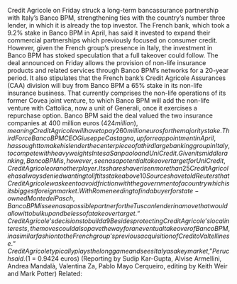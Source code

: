 Credit Agricole on Friday struck a long-term bancassurance partnership with Italy’s Banco BPM, strengthening ties with the country’s number three lender, in which it is already the top investor.
The French bank, which took a 9.2% stake in Banco BPM in April, has said it invested to expand their commercial partnerships which previously focused on consumer credit.
However, given the French group’s presence in Italy, the investment in Banco BPM has stoked speculation that a full takeover could follow.
The deal announced on Friday allows the provision of non-life insurance products and related services through Banco BPM’s networks for a 20-year period.
It also stipulates that the French bank’s Credit Agricole Assurances (CAA) division will buy from Banco BPM a 65% stake in its non-life insurance business.
That currently comprises the non-life operations of its former Covea joint venture, to which Banco BPM will add the non-life venture with Cattolica, now a unit of Generali, once it exercises a repurchase option.
Banco BPM said the deal valued the two insurance companies at 400 million euros ($424 million), meaning Credit Agricole will have to pay 260 million euros for the majority stake.
Third Force
Banco BPM CEO Giuseppe Castagna, up for reappointment in April, has sought to make his lender the centerpiece of a third large banking group in Italy, to compete with heavyweights Intesa Sanpaolo and UniCredit.
Given its middle ranking, Banco BPM is, however, seen as a potential takeover target for UniCredit, Credit Agricole or another player. Its shares have risen more than 25% this year to value it at over 5 billion euros.
Credit Agricole has always denied wanting to lift its stake above 10%, and key figures in the new center-right Italian government have been critical of its expansion plans in Italy.
Sources have told Reuters that Credit Agricole was keen to avoid friction with the government of a country which is its biggest foreign market.
With Rome needing to find a buyer for state-owned Monte dei Pasch, Banco BPM is seen as a possible partner for the Tuscan lender in a move that would allow it to bulk up and be less of a takeover target.
“Credit Agricole’s decisions to build a 9% stake in Banco BPM and strike a bancassurance agreement with them are very strategic, also in light of their joint venture in consumer lending,” said Noemi Peruch, banking analyst at Mediobanca.
Besides protecting Credit Agricole’s local interests, the moves could also pave the way for an eventual takeover of Banco BPM, in a similar fashion to the French group’s previous acquisition of Credito Valtellinese.
“Credit Agricole typically plays the long game and sees Italy as a key market,” Peruch said.
($1 = 0.9424 euros)
(Reporting by Sudip Kar-Gupta, Alvise Armellini, Andrea Mandalà, Valentina Za, Pablo Mayo Cerqueiro, editing by Keith Weir and Mark Potter)
Related: